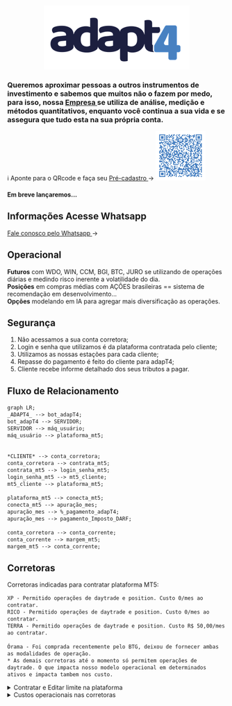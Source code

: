 <p align="center">
<img   src="LOGO-ADAPT4-HORIZONTAL-AZUL_reduzido.png"
  alt="QRcode" /> </p>
  
  <h3>  Queremos aproximar pessoas a outros instrumentos de investimento e sabemos que muitos não o fazem por medo, para isso, nossa <a href="http://www.adapt4.com.br"> Empresa </a> se utiliza de análise, medição e métodos  quantitativos, enquanto você continua a sua vida e se assegura que tudo esta na sua própria conta. </h3>
  
</h1>

 ℹ️ Aponte para o QRcode e faça seu <a href="https://docs.google.com/forms/d/1Z5kRrNm_CM8c7UKUxviqJqp9t9NPqXJSKko6WeKixgY/preview"> Pré-cadastro </a> → 
<img
  src="qrcode_git.png"
  alt="QRcode-form" /> <h4> Em breve lançaremos...</h4>

<h2> Informações Acesse Whatsapp </h2>
 <a href="https://wa.me/message/632FBHL3XP6PO1"> Fale conosco pelo Whatsapp </a> →


<h2> Operacional </h2>
<div> <strong>Futuros</strong> com WDO, WIN, CCM, BGI, BTC, JURO se utilizando de operações diárias e medindo risco inerente a volatilidade do dia. </div>
<div> <strong>Posições</strong> em compras médias com AÇÕES brasileiras == sistema de recomendação em desenvolvimento... </div>
<div> <strong>Opções</strong> modelando em IA para agregar mais diversificação as operações. </div>
</h3>

<h2> Segurança </h2>
  <ol>
    <li> Não acessamos a sua conta corretora; </li>
    <li> Login e senha que utilizamos é da plataforma contratada pelo cliente; </li>
    <li> Utilizamos as nossas estações para cada cliente; </li>
    <li> Repasse do pagamento é feito do cliente para adapT4; </li>
    <li> Cliente recebe informe detalhado dos seus tributos a pagar. </li>   
  </ol>  
<h2>

</h2>

<h2> Fluxo de Relacionamento </h2>

```mermaid
graph LR;
_ADAPT4_ --> bot_adapT4;
bot_adapT4 --> SERVIDOR;
SERVIDOR --> máq_usuário;
máq_usuário --> plataforma_mt5;


*CLIENTE* --> conta_corretora;
conta_corretora --> contrata_mt5;
contrata_mt5 --> login_senha_mt5;
login_senha_mt5 --> mt5_cliente;
mt5_cliente --> plataforma_mt5;

plataforma_mt5 --> conecta_mt5;
conecta_mt5 --> apuração_mes;
apuração_mes --> %_pagamento_adapT4;
apuração_mes --> pagamento_Imposto_DARF;

conta_corretora --> conta_corrente;
conta_corrente --> margem_mt5;
margem_mt5 --> conta_corrente;

```
</details>

<h2> Corretoras </h2>
    Corretoras indicadas para contratar plataforma MT5:
    
    XP - Permitido operações de daytrade e position. Custo 0/mes ao contratar.
    RICO - Permitido operações de daytrade e position. Custo 0/mes ao contratar.
    TERRA - Permitido operações de daytrade e position. Custo R$ 50,00/mes ao contratar.
    
    Órama - Foi comprada recentemente pelo BTG, deixou de fornecer ambas as modalidades de operação.
    * As demais corretoras até o momento só permitem operações de daytrade. O que impacta nosso modelo operacional em determinados ativos e impacta tambem nos custo.

<details>
     <summary> Contratar e Editar limite na plataforma </summary>
    
```
XP
> Em [Menu] acesse [Produtos] → Renta Variável → Plataformas e Serviços:
  > Nas [Guias] selecione [Automação] → Escolha o card MetaTrader 5 → Click em [Contratar].  *ATENÇAO*, não escolha (simulador)
> No card do MetaTrader 5 click em [Gerenciar] → Click Alterar limites → Indique o valor de limite → Click [Continuar]. Deve exigir sua senha de assinatura!
  > *ATENÇAO*, você deve possuir Saldo na conta investimento!

RICO
> Em [Menu] acesse [Opera na bolsa] → Click em Plataformas de Negociação:
  > Pesquise por meta → Plataformas e Serviços → No card MetaTrader 5 → Click em [Contratar].  *ATENÇAO*, não escolha (simulador)
> No card do MetaTrader 5 click no 3 pontos → Click Editar limits → Indique o valor de limite → Click [Continuar]. Deve exigir sua senha de assinatura!
 > *ATENÇAO*, você deve possuir Saldo na conta investimento!


```
</details>

<details>
     <summary> Custos operacionais nas corretoras </summary>
    
```

```
</details>
